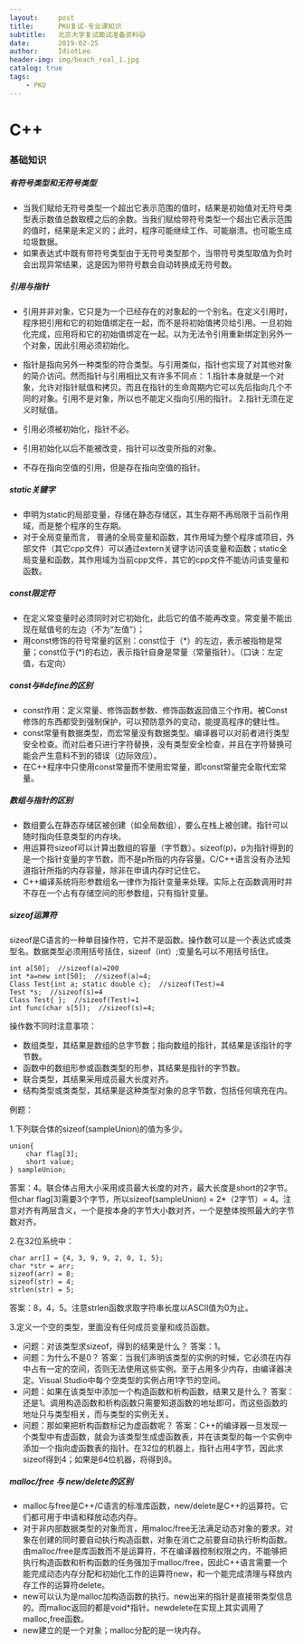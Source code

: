 ```yaml
---
layout:     post
title:      PKU复试-专业课知识
subtitle:   北京大学复试面试准备资料😅
date:       2019-02-25
author:     IdiotLeo
header-img: img/beach_real_1.jpg
catalog: true
tags:
    - PKU
---
```


# C++

### 基础知识

##### 有符号类型和无符号类型

+ 当我们赋给无符号类型一个超出它表示范围的值时，结果是初始值对无符号类型表示数值总数取模之后的余数。当我们赋给带符号类型一个超出它表示范围的值时，结果是未定义的；此时，程序可能继续工作、可能崩溃。也可能生成垃圾数据。
+ 如果表达式中既有带符号类型由于无符号类型那个，当带符号类型取值为负时会出现异常结果，这是因为带符号数会自动转换成无符号数。

##### 引用与指针

+ 引用并非对象，它只是为一个已经存在的对象起的一个别名。在定义引用时，程序把引用和它的初始值绑定在一起，而不是将初始值拷贝给引用。一旦初始化完成，应用将和它的初始值绑定在一起。以为无法令引用重新绑定到另外一个对象，因此引用必须初始化。
+ 指针是指向另外一种类型的符合类型。与引用类似，指针也实现了对其他对象的简介访问。然而指针与引用相比又有许多不同点：
1.指针本身就是一个对象，允许对指针赋值和拷贝。而且在指针的生命周期内它可以先后指向几个不同的对象。引用不是对象，所以也不能定义指向引用的指针。
2.指针无须在定义时赋值。

+ 引用必须被初始化，指针不必。
+ 引用初始化以后不能被改变，指针可以改变所指的对象。
+ 不存在指向空值的引用，但是存在指向空值的指针。

##### static关键字

+ 申明为static的局部变量，存储在静态存储区，其生存期不再局限于当前作用域，而是整个程序的生存期。
+ 对于全局变量而言， 普通的全局变量和函数，其作用域为整个程序或项目，外部文件（其它cpp文件）可以通过extern关键字访问该变量和函数；static全局变量和函数，其作用域为当前cpp文件，其它的cpp文件不能访问该变量和函数。

##### const限定符

+ 在定义常变量时必须同时对它初始化，此后它的值不能再改变。常变量不能出现在赋值号的左边（不为“左值”）；
+ 用const修饰的符号常量的区别：const位于（\*）的左边，表示被指物是常量；const位于(\*)的右边，表示指针自身是常量（常量指针）。（口诀：左定值，右定向）

##### const与#define的区别

+ const作用：定义常量、修饰函数参数、修饰函数返回值三个作用。被Const修饰的东西都受到强制保护，可以预防意外的变动，能提高程序的健壮性。
+ const常量有数据类型，而宏常量没有数据类型。编译器可以对前者进行类型安全检查。而对后者只进行字符替换，没有类型安全检查，并且在字符替换可能会产生意料不到的错误（边际效应）。
+ 在C++程序中只使用const常量而不使用宏常量，即const常量完全取代宏常量。

##### 数组与指针的区别

+ 数组要么在静态存储区被创建（如全局数组），要么在栈上被创建。指针可以随时指向任意类型的内存块。
+ 用运算符sizeof可以计算出数组的容量（字节数）。sizeof(p)，p为指针得到的是一个指针变量的字节数，而不是p所指的内存容量。C/C++语言没有办法知道指针所指的内存容量，除非在申请内存时记住它。
+ C++编译系统将形参数组名一律作为指针变量来处理。实际上在函数调用时并不存在一个占有存储空间的形参数组，只有指针变量。

##### sizeof运算符

sizeof是C语言的一种单目操作符，它并不是函数。操作数可以是一个表达式或类型名。数据类型必须用括号括住，sizeof（int）;变量名可以不用括号括住。
```
int a[50];  //sizeof(a)=200
int *a=new int[50];  //sizeof(a)=4;
Class Test{int a; static double c};  //sizeof(Test)=4
Test *s;  //sizeof(s)=4
Class Test{ };  //sizeof(Test)=1
int func(char s[5]);  //sizeof(s)=4;
```
操作数不同时注意事项：
+ 数组类型，其结果是数组的总字节数；指向数组的指针，其结果是该指针的字节数。
+ 函数中的数组形参或函数类型的形参，其结果是指针的字节数。
+ 联合类型，其结果采用成员最大长度对齐。
+ 结构类型或类类型，其结果是这种类型对象的总字节数，包括任何填充在内。

例题：

1.下列联合体的sizeof(sampleUnion)的值为多少。
```
union{
    char flag[3];
    short value;
} sampleUnion;
```
答案：4。联合体占用大小采用成员最大长度的对齐，最大长度是short的2字节。但char flag[3]需要3个字节，所以sizeof(sampleUnion) = 2\*（2字节）= 4。注意对齐有两层含义，一个是按本身的字节大小数对齐，一个是整体按照最大的字节数对齐。

2.在32位系统中：
```
char arr[] = {4, 3, 9, 9, 2, 0, 1, 5};
char *str = arr;
sizeof(arr) = 8;
sizeof(str) = 4;
strlen(str) = 5;
```
答案：8，4，5。注意strlen函数求取字符串长度以ASCII值为0为止。

3.定义一个空的类型，里面没有任何成员变量和成员函数。
+ 问题：对该类型求sizeof，得到的结果是什么？
答案：1。
+ 问题：为什么不是0？
答案：当我们声明该类型的实例的时候，它必须在内存中占有一定的空间，否则无法使用这些实例。至于占用多少内存，由编译器决定。Visual Studio中每个空类型的实例占用1字节的空间。
+ 问题：如果在该类型中添加一个构造函数和析构函数，结果又是什么？
答案：还是1。调用构造函数和析构函数只需要知道函数的地址即可，而这些函数的地址只与类型相关，而与类型的实例无关。
+ 问题：那如果把析构函数标记为虚函数呢？
答案：C++的编译器一旦发现一个类型中有虚函数，就会为该类型生成虚函数表，并在该类型的每一个实例中添加一个指向虚函数表的指针。在32位的机器上，指针占用4字节，因此求sizeof得到4；如果是64位机器，将得到8。

##### malloc/free 与 new/delete的区别

+ malloc与free是C++/C语言的标准库函数，new/delete是C++的运算符。它们都可用于申请和释放动态内存。
+ 对于非内部数据类型的对象而言，用maloc/free无法满足动态对象的要求。对象在创建的同时要自动执行构造函数，对象在消亡之前要自动执行析构函数。由malloc/free是库函数而不是运算符，不在编译器控制权限之内，不能够把执行构造函数和析构函数的任务强加于malloc/free，因此C++语言需要一个能完成动态内存分配和初始化工作的运算符new，和一个能完成清理与释放内存工作的运算符delete。
+ new可以认为是malloc加构造函数的执行。new出来的指针是直接带类型信息的。而malloc返回的都是void\*指针。newdelete在实现上其实调用了malloc,free函数。
+ new建立的是一个对象；malloc分配的是一块内存。

